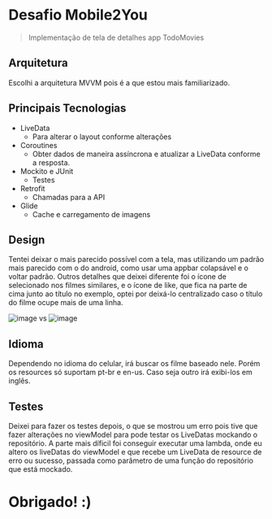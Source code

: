 # Desafio Mobile2You
> Implementação de tela de detalhes app TodoMovies
## Arquitetura
Escolhi a arquitetura MVVM pois é a que estou mais familiarizado.
## Principais Tecnologias
* LiveData
	* Para alterar o layout conforme alterações
* Coroutines
	* Obter dados de maneira assíncrona e atualizar a LiveData conforme a resposta. 
* Mockito e JUnit
	* Testes
* Retrofit
	* Chamadas para a API
* Glide
	* Cache e carregamento de imagens

## Design
Tentei deixar o mais parecido possível com a tela, mas utilizando um padrão mais parecido com o do android, como usar uma appbar colapsável e o voltar padrão. Outros detalhes que deixei diferente foi o ícone de selecionado nos filmes similares, e o ícone de like, que fica na parte de cima junto ao título no exemplo, optei por deixá-lo centralizado caso o título do filme ocupe mais de uma linha.

![image](https://user-images.githubusercontent.com/60194291/118407545-93063680-b657-11eb-9e97-d2e16767db66.png) vs ![image](https://user-images.githubusercontent.com/60194291/118407566-b204c880-b657-11eb-89ac-9d1197c0cdde.png)
## Idioma
Dependendo no idioma do celular, irá buscar os filme baseado nele. Porém os resources só suportam pt-br e en-us. Caso seja outro irá exibi-los em inglês.

## Testes
Deixei para fazer os testes depois, o que se mostrou um erro pois tive que fazer alterações no viewModel para pode testar os LiveDatas mockando o repositório. A parte mais díficil foi conseguir executar uma lambda, onde eu altero os liveDatas do viewModel e que recebe um LiveData de resource de erro ou sucesso, passada como parâmetro de uma função do repositório que está mockado.

# Obrigado! :)